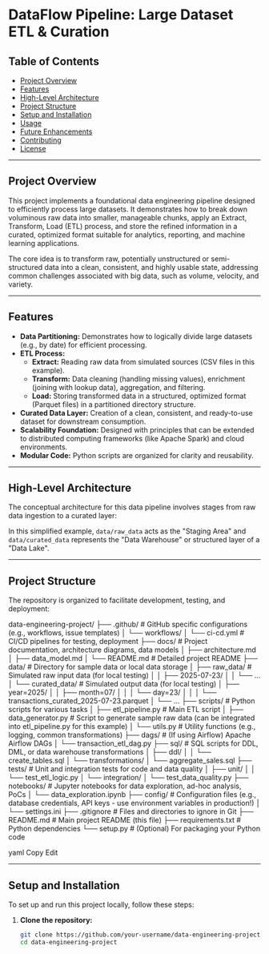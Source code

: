 # DataFlow Pipeline: Large Dataset ETL & Curation

## Table of Contents
- [Project Overview](#project-overview)
- [Features](#features)
- [High-Level Architecture](#high-level-architecture)
- [Project Structure](#project-structure)
- [Setup and Installation](#setup-and-installation)
- [Usage](#usage)
- [Future Enhancements](#future-enhancements)
- [Contributing](#contributing)
- [License](#license)

---

## Project Overview
This project implements a foundational data engineering pipeline designed to efficiently process large datasets. It demonstrates how to break down voluminous raw data into smaller, manageable chunks, apply an Extract, Transform, Load (ETL) process, and store the refined information in a curated, optimized format suitable for analytics, reporting, and machine learning applications.

The core idea is to transform raw, potentially unstructured or semi-structured data into a clean, consistent, and highly usable state, addressing common challenges associated with big data, such as volume, velocity, and variety.

---

## Features
- **Data Partitioning:** Demonstrates how to logically divide large datasets (e.g., by date) for efficient processing.
- **ETL Process:**
  - **Extract:** Reading raw data from simulated sources (CSV files in this example).
  - **Transform:** Data cleaning (handling missing values), enrichment (joining with lookup data), aggregation, and filtering.
  - **Load:** Storing transformed data in a structured, optimized format (Parquet files) in a partitioned directory structure.
- **Curated Data Layer:** Creation of a clean, consistent, and ready-to-use dataset for downstream consumption.
- **Scalability Foundation:** Designed with principles that can be extended to distributed computing frameworks (like Apache Spark) and cloud environments.
- **Modular Code:** Python scripts are organized for clarity and reusability.

---

## High-Level Architecture

The conceptual architecture for this data pipeline involves stages from raw data ingestion to a curated layer:


In this simplified example, `data/raw_data` acts as the "Staging Area" and `data/curated_data` represents the "Data Warehouse" or structured layer of a "Data Lake".

---

## Project Structure


The repository is organized to facilitate development, testing, and deployment:

data-engineering-project/
├── .github/ # GitHub specific configurations (e.g., workflows, issue templates)
│ └── workflows/
│ └── ci-cd.yml # CI/CD pipelines for testing, deployment
├── docs/ # Project documentation, architecture diagrams, data models
│ ├── architecture.md
│ ├── data_model.md
│ └── README.md # Detailed project README
├── data/ # Directory for sample data or local data storage
│ ├── raw_data/ # Simulated raw input data (for local testing)
│ │ ├── 2025-07-23/
│ │ └── ...
│ └── curated_data/ # Simulated output data (for local testing)
│ ├── year=2025/
│ │ ├── month=07/
│ │ │ └── day=23/
│ │ │ └── transactions_curated_2025-07-23.parquet
│ └── ...
├── scripts/ # Python scripts for various tasks
│ ├── etl_pipeline.py # Main ETL script
│ ├── data_generator.py # Script to generate sample raw data (can be integrated into etl_pipeline.py for this example)
│ └── utils.py # Utility functions (e.g., logging, common transformations)
├── dags/ # (If using Airflow) Apache Airflow DAGs
│ └── transaction_etl_dag.py
├── sql/ # SQL scripts for DDL, DML, or data warehouse transformations
│ ├── ddl/
│ │ └── create_tables.sql
│ └── transformations/
│ └── aggregate_sales.sql
├── tests/ # Unit and integration tests for code and data quality
│ ├── unit/
│ │ └── test_etl_logic.py
│ └── integration/
│ └── test_data_quality.py
├── notebooks/ # Jupyter notebooks for data exploration, ad-hoc analysis, PoCs
│ └── data_exploration.ipynb
├── config/ # Configuration files (e.g., database credentials, API keys - use environment variables in production!)
│ └── settings.ini
├── .gitignore # Files and directories to ignore in Git
├── README.md # Main project README (this file)
├── requirements.txt # Python dependencies
└── setup.py # (Optional) For packaging your Python code

yaml
Copy
Edit

---

## Setup and Installation

To set up and run this project locally, follow these steps:

1. **Clone the repository:**
   ```bash
   git clone https://github.com/your-username/data-engineering-project.git
   cd data-engineering-project


